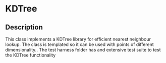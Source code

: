 # KDTree

Description
-----------
This class implements a KDTree library for efficient nearest neighbour lookup.  The class is templated so it can be used with points of different dimensionality..  The test harness folder has and extensive test suite to test the KDTree functionality
